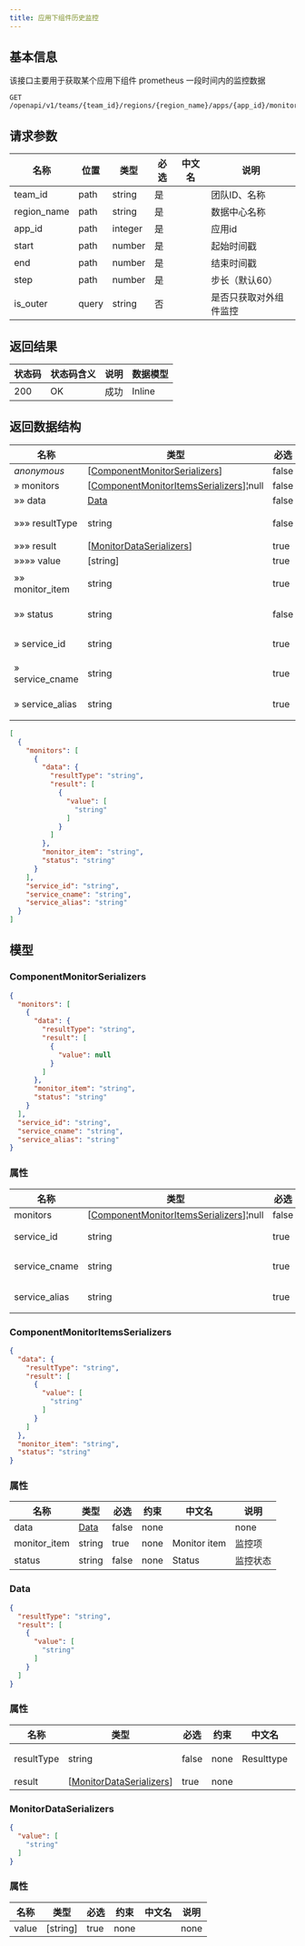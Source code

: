```yaml
---
title: 应用下组件历史监控
---
```


## 基本信息

该接口主要用于获取某个应用下组件 prometheus 一段时间内的监控数据

```shell title="请求路径"
GET /openapi/v1/teams/{team_id}/regions/{region_name}/apps/{app_id}/monitor/query_range
```

## 请求参数

| 名称        | 位置  | 类型    | 必选 | 中文名 | 说明                   |
| ----------- | ----- | ------- | ---- | ------ | ---------------------- |
| team_id     | path  | string  | 是   |        | 团队ID、名称           |
| region_name | path  | string  | 是   |        | 数据中心名称           |
| app_id      | path  | integer | 是   |        | 应用id                 |
| start       | path  | number  | 是   |        | 起始时间戳             |
| end         | path  | number  | 是   |        | 结束时间戳             |
| step        | path  | number  | 是   |        | 步长（默认60）         |
| is_outer    | query | string  | 否   |        | 是否只获取对外组件监控 |

## 返回结果

| 状态码 | 状态码含义                                              | 说明 | 数据模型 |
| ------ | ------------------------------------------------------- | ---- | -------- |
| 200    | OK | 成功 | Inline   |

## 返回数据结构

| 名称            | 类型                                                         | 必选  | 约束 | 中文名        | 说明     |
| --------------- | ------------------------------------------------------------ | ----- | ---- | ------------- | -------- |
| *anonymous*     | [[ComponentMonitorSerializers](#schemacomponentmonitorserializers)] | false | none |               | none     |
| » monitors      | [[ComponentMonitorItemsSerializers](#schemacomponentmonitoritemsserializers)]¦null | false | none |               | none     |
| »» data         | [Data](#schemadata)                                          | false | none | Data          | none     |
| »»» resultType  | string                                                       | false | none | Resulttype    | 返回类型 |
| »»» result      | [[MonitorDataSerializers](#schemamonitordataserializers)]    | true  | none |               | none     |
| »»»» value      | [string]                                                     | true  | none |               | none     |
| »» monitor_item | string                                                       | true  | none | Monitor item  | 监控项   |
| »» status       | string                                                       | false | none | Status        | 监控状态 |
| » service_id    | string                                                       | true  | none | Service id    | 组件id   |
| » service_cname | string                                                       | true  | none | Service cname | 组件名   |
| » service_alias | string                                                       | true  | none | Service alias | 组件昵称 |

```json title="响应示例"
[
  {
    "monitors": [
      {
        "data": {
          "resultType": "string",
          "result": [
            {
              "value": [
                "string"
              ]
            }
          ]
        },
        "monitor_item": "string",
        "status": "string"
      }
    ],
    "service_id": "string",
    "service_cname": "string",
    "service_alias": "string"
  }
]
```

## 模型

### ComponentMonitorSerializers<a id="schemacomponentmonitorserializers"></a>

```json
{
  "monitors": [
    {
      "data": {
        "resultType": "string",
        "result": [
          {
            "value": null
          }
        ]
      },
      "monitor_item": "string",
      "status": "string"
    }
  ],
  "service_id": "string",
  "service_cname": "string",
  "service_alias": "string"
}
```

### 属性

| 名称          | 类型                                                         | 必选  | 约束 | 中文名        | 说明     |
| ------------- | ------------------------------------------------------------ | ----- | ---- | ------------- | -------- |
| monitors      | [[ComponentMonitorItemsSerializers](#schemacomponentmonitoritemsserializers)]¦null | false | none |               | none     |
| service_id    | string                                                       | true  | none | Service id    | 组件id   |
| service_cname | string                                                       | true  | none | Service cname | 组件名   |
| service_alias | string                                                       | true  | none | Service alias | 组件昵称 |

### ComponentMonitorItemsSerializers<a id="schemacomponentmonitoritemsserializers"></a>

```json
{
  "data": {
    "resultType": "string",
    "result": [
      {
        "value": [
          "string"
        ]
      }
    ]
  },
  "monitor_item": "string",
  "status": "string"
}
```

### 属性

| 名称         | 类型                | 必选  | 约束 | 中文名       | 说明     |
| ------------ | ------------------- | ----- | ---- | ------------ | -------- |
| data         | [Data](#schemadata) | false | none |              | none     |
| monitor_item | string              | true  | none | Monitor item | 监控项   |
| status       | string              | false | none | Status       | 监控状态 |

### Data<a id="schemadata"></a>

```json
{
  "resultType": "string",
  "result": [
    {
      "value": [
        "string"
      ]
    }
  ]
}
```

### 属性

| 名称       | 类型                                                      | 必选  | 约束 | 中文名     | 说明     |
| ---------- | --------------------------------------------------------- | ----- | ---- | ---------- | -------- |
| resultType | string                                                    | false | none | Resulttype | 返回类型 |
| result     | [[MonitorDataSerializers](#schemamonitordataserializers)] | true  | none |            | none     |

### MonitorDataSerializers<a id="schemamonitordataserializers"></a>

```json
{
  "value": [
    "string"
  ]
}
```

### 属性

| 名称  | 类型     | 必选 | 约束 | 中文名 | 说明 |
| ----- | -------- | ---- | ---- | ------ | ---- |
| value | [string] | true | none |        | none |

